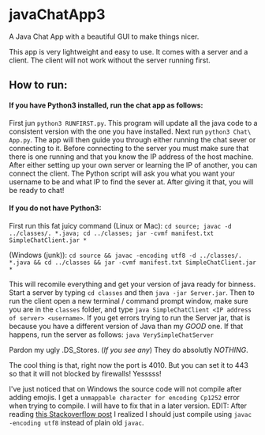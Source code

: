 # javaChatApp3
A Java Chat App with a beautiful GUI to make things nicer.

This app is very lightweight and easy to use. It comes with a server and a client. The client will not work without the server running first.


## How to run:
#### If you have Python3 installed, run the chat app as follows:
First jun `python3 RUNFIRST.py`. This program will update all the java code to a consistent version with the one you have installed. 
Next run `python3 Chat\ App.py`. The app will then guide you through either running the chat sever or connecting to it. Before connecting to the server you must make sure that there is one running and that you know the IP address of the host machine.
After either setting up your own server or learning the IP of another, you can connect the client. The Python script will ask you what you want your username to be and what IP to find the sever at. After giving it that, you will be ready to chat!

#### If you do not have Python3:
First run this fat juicy command (Linux or Mac):
`cd source; javac -d ../classes/. *.java; cd ../classes; jar -cvmf manifest.txt SimpleChatClient.jar *`

(Windows (junk)):
`cd source && javac -encoding utf8 -d ../classes/. *.java && cd ../classes && jar -cvmf manifest.txt SimpleChatClient.jar *`

This will recomile everything and get your version of java ready for binness.
Start a server by typing `cd classes` and then `java -jar Server.jar`. Then to run the client open a new terminal / command prompt window, make sure you are in the `classes` folder, and type `java SimpleChatClient <IP address of server> <username>`. 
If you get errors trying to run the Server jar, that is because you have a different version of Java than my *GOOD* one. If that happens, run the server as follows:
`java VerySimpleChatServer`

Pardon my ugly .DS_Stores. (_If you see any_) They do absolutly *NOTHING*.

The cool thing is that, right now the port is 4010. But you can set it to 443 so that it will not blocked by firewalls! Yesssss!

I've just noticed that on Windows the source code will not compile after adding emojis. I get a `unmappable character for encoding Cp1252` error when trying to compile. I will have to fix that in a later version.
EDIT:
After reading [this Stackoverflow post](https://stackoverflow.com/questions/9811382/compiling-javac-a-utf8-encoded-java-source-code-with-a-bom) I realized I should just compile using `javac -encoding utf8` instead of plain old `javac`.
